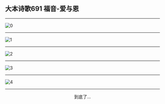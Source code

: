 
## 大本诗歌691 福音-爱与恩
        
<div id="aplayer0"></div>

---

<img alt="0" data-original="/data/d0686/0">

---

<img alt="1" data-original="/data/d0686/1">

---

<img alt="2" data-original="/data/d0686/2">

---

<img alt="3" data-original="/data/d0686/3">

---

<img alt="4" data-original="/data/d0686/4">

---

<p style="text-align: center">到底了...</p>

<script src="/js/dist-view.js"></script>

<script>
MAIN.id = 'd0686';
        
const ap0 = new APlayer({
    container: document.getElementById('aplayer0'),
    volume: 1,
    loop: 'none',
    preload: 'none',
    audio: [{
        name: '大本诗歌691.mp3',
        artist: '大本诗歌',
        url: 'https://res.wx.qq.com/voice/getvoice?mediaid=MzI0NTk3MDM5M18yMjQ3NDk2MjY5',
        cover: '/favicon'
    }]
});
</script>
